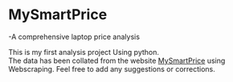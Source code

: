 # MySmartPrice
-A comprehensive laptop price analysis

This is my first analysis project Using python. <br>
The data has been collated from the website <a href="https://www.mysmartprice.com/computer/pricelist/laptops-price-list-in-india.html">MySmartPrice</a> using Webscraping.
Feel free to add any suggestions or corrections.
